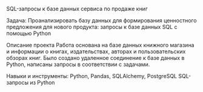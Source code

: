 SQL-запросы к базе данных сервиса по продаже книг

Задача:
Проанализировать базу данных для формирования ценностного предложения для нового продукта: запросы к базе данных SQL с помощью Python

Описание проекта
Работа основана на базе данных книжного магазина и информации о книгах, издательствах, авторах и пользовательских обзорах книг. Было создано удаленное соединение к базе данных в Python, написаны запросы в соответствии с задачами.

Навыки и инструменты:
Python, Pandas, SQLAlchemy, PostgreSQL
SQL-запросы из Python
